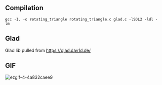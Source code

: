 ## Compilation
```
gcc -I. -o rotating_triangle rotating_triangle.c glad.c -lSDL2 -ldl -lm
```
## Glad
Glad lib pulled from https://glad.dav1d.de/

## GIF
![ezgif-4-4a832caee9](https://github.com/user-attachments/assets/4fe55038-1652-4c6e-8e5e-97b63610f44b)
